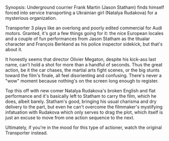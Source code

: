 Synopsis: Underground courrier Frank Martin (Jason Statham) finds himself forced into service transporting a Ukrainian girl (Natalya Rudakova) for a mysterious organization.

Transporter 3 plays like an overlong and poorly edited commercial for Audi motors. Granted, it's got a few things going for it: the nice European locales and a couple of fun performances from Jason Statham as the titualar character and François Berléand as his police inspector sidekick, but that's about it. 

It honestly seems that director Olivier Megaton, despite his kick-ass last name, can't hold a shot for more than a handful of seconds. Thus the great action, be it the car chases, the martial arts fight scenes, or the big stunts toward the film's finale, all feel disorienting and confusing. There's never a "wow" moment because nothing's on the screen long enough to register. 

Top this off with new comer Natalya Rudakova's broken English and flat performance and it's basically left to Statham to carry the film, which he does, albeit barely. Statham's good, bringing his usual charisma and dry delivery to the part, but even he can't overcome the filmmaker's mystifying infatuation with Rudakova which only serves to drag the plot, which itself is just an excuse to move from one action sequence to the next.

Ultimately, if you're in the mood for this type of actioner, watch the original Transporter instead. 
